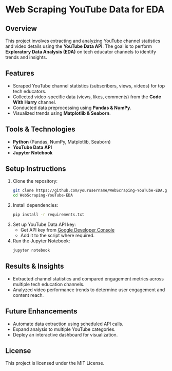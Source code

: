 
# Web Scraping YouTube Data for EDA

## Overview
This project involves extracting and analyzing YouTube channel statistics and video details using the **YouTube Data API**. The goal is to perform **Exploratory Data Analysis (EDA)** on tech educator channels to identify trends and insights.

## Features
- Scraped YouTube channel statistics (subscribers, views, videos) for top tech educators.
- Collected video-specific data (views, likes, comments) from the **Code With Harry** channel.
- Conducted data preprocessing using **Pandas & NumPy**.
- Visualized trends using **Matplotlib & Seaborn**.

## Tools & Technologies
- **Python** (Pandas, NumPy, Matplotlib, Seaborn)
- **YouTube Data API**
- **Jupyter Notebook**

## Setup Instructions
1. Clone the repository:
   ```sh
   git clone https://github.com/yourusername/WebScraping-YouTube-EDA.git
   cd WebScraping-YouTube-EDA
   ```
2. Install dependencies:
   ```sh
   pip install -r requirements.txt
   ```
3. Set up YouTube Data API key:
   - Get API key from [Google Developer Console](https://console.cloud.google.com/)
   - Add it to the script where required.
4. Run the Jupyter Notebook:
   ```sh
   jupyter notebook
   ```

## Results & Insights
- Extracted channel statistics and compared engagement metrics across multiple tech education channels.
- Analyzed video performance trends to determine user engagement and content reach.

## Future Enhancements
- Automate data extraction using scheduled API calls.
- Expand analysis to multiple YouTube categories.
- Deploy an interactive dashboard for visualization.

## License
This project is licensed under the MIT License.
